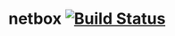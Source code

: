 # netbox [![Build Status](https://travis-ci.com/Zaephor/netbox.svg?branch=master)](https://travis-ci.com/Zaephor/netbox)
